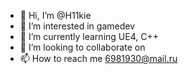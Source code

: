 - 👋 Hi, I’m @H11kie
- 👀 I’m interested in gamedev
- 🌱 I’m currently learning UE4, C++
- 💞️ I’m looking to collaborate on 
- 📫 How to reach me 6981930@mail.ru

<!---
H11kie/H11kie is a ✨ special ✨ repository because its `README.md` (this file) appears on your GitHub profile.
You can click the Preview link to take a look at your changes.
--->
